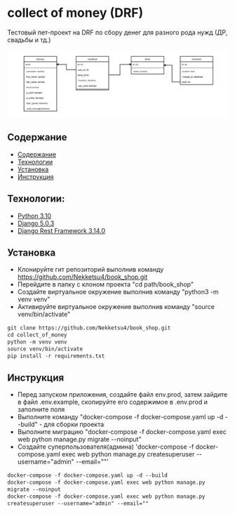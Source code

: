 # collect of money (DRF)

Тестовый пет-проект на DRF по сбору денег
для разного рода нужд (ДР, свадьбы и тд.)

![Image alt](https://github.com/Nekketsu4/book_shop/blob/main/uml.png)


## Содержание

- [Содержание](#описание)
- [Технологии](#технологии)
- [Установка](#установка)
- [Инструкция](#инструкция)

## Технологии:

* [Python 3.10](https://www.python.org/)
* [Django 5.0.3](https://www.djangoproject.com/)
* [Django Rest Framework 3.14.0](https://www.django-rest-framework.org/)

## Установка

* Клонируйте гит репозиторий выполнив команду https://github.com/Nekketsu4/book_shop.git 
* Перейдите в папку с клоном проекта "cd path/book_shop"
* Создайте виртуальное окружение выполнив команду "python3 -m venv venv"
* Активируйте виртуальное окружение выполнив команду "source venv/bin/activate"

```
git clone https://github.com/Nekketsu4/book_shop.git
cd collect_of_money
python -m venv venv
source venv/bin/activate
pip install -r requirements.txt
```

## Инструкция

* Перед запуском приложения, создайте файл env.prod, затем зайдите в файл .env.example, скопируйте его содержимое в .env.prod и заполните поля
* Выполните команду "docker-compose -f docker-compose.yaml up -d --build" - для сборки проекта
* Выполните миграцию "docker-compose -f docker-compose.yaml exec web python manage.py migrate --noinput"
* Создайте суперпользователя(админа) 'docker-compose -f docker-compose.yaml exec web python manage.py createsuperuser --username="admin" --email=""'

```
docker-compose -f docker-compose.yaml up -d --build
docker-compose -f docker-compose.yaml exec web python manage.py migrate --noinput
docker-compose -f docker-compose.yaml exec web python manage.py createsuperuser --username="admin" --email=""
```
